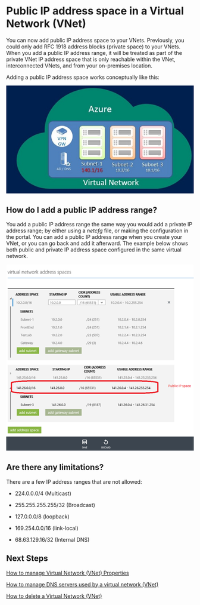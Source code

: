 <properties 
   pageTitle="How to use public IP addresses in a virtual network"
   description="Learn how to configure a virtual network to use public IP addresses"
   services="virtual-network"
   documentationCenter="na"
   authors="telmosampaio"
   manager="carolz"
   editor="tysonn" />
<tags 
   ms.service="virtual-network"
   ms.devlang="na"
   ms.topic="article"
   ms.tgt_pltfrm="na"
   ms.workload="infrastructure-services"
   ms.date="09/04/2015"
   ms.author="telmos" />

# Public IP address space in a Virtual Network (VNet)

You can now add public IP address space to your VNets. Previously, you could only add RFC 1918 address blocks (private space) to your VNets. When you add a public IP address range, it will be treated as part of the private VNet IP address space that is only reachable within the VNet, interconnected VNets, and from your on-premises location.

Adding a public IP address space works conceptually like this:

![Public IP Conceptual](./media/virtual-networks-public-ip-within-vnet/IC775683.jpg)

## How do I add a public IP address range?

You add a public IP address range the same way you would add a private IP address range; by either using a *netcfg* file, or making the configuration in the portal. You can add a public IP address range when you create your VNet, or you can go back and add it afterward. The example below shows both public and private IP address space configured in the same virtual network.

![Public IP Address in Portal](./media/virtual-networks-public-ip-within-vnet/IC775684.png)

## Are there any limitations?

There are a few IP address ranges that are not allowed:

- 224.0.0.0/4 (Multicast)

- 255.255.255.255/32 (Broadcast)

- 127.0.0.0/8 (loopback)

- 169.254.0.0/16 (link-local)

- 68.63.129.16/32 (Internal DNS)

## Next Steps

[How to manage Virtual Network (VNet) Properties](../virtual-networks-settings)

[How to manage DNS servers used by a virtual network (VNet)](../virtual-networks-manage-dns-in-vnet)

[How to delete a Virtual Network (VNet)](../virtual-networks-delete-vnet) 